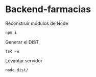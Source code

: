 

# Backend-farmacias

Reconstruir módulos de Node
```
npm i
```

Generar el DIST
```
tsc -w
```

Levantar servidor
```
node dist/
```
